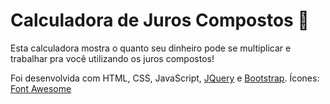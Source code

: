 # Calculadora de Juros Compostos :money_with_wings:	

Esta calculadora mostra o quanto seu dinheiro pode se multiplicar e trabalhar pra você utilizando os juros compostos!

Foi desenvolvida com HTML, CSS, JavaScript, [JQuery](https://jquery.com) e [Bootstrap](https://getbootstrap.com).
Ícones: [Font Awesome](https://fontawesome.com/icons)

